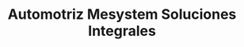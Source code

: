 ---
title: "Automotriz Mesystem Soluciones Integrales"
url: /el-alto/automotriz-mesystem-soluciones-integrales/
shop: reparación de automóviles
---